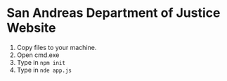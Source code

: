 # San Andreas Department of Justice Website

1. Copy files to your machine.
2. Open cmd.exe
3. Type in `npm init`
4. Type in `nde app.js`
